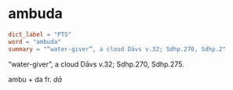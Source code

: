 # ambuda

``` toml
dict_label = "PTS"
word = "ambuda"
summary = "“water-giver”, a cloud Dāvs v.32; Sdhp.270, Sdhp.2"
```

“water\-giver”, a cloud Dāvs v.32; Sdhp.270, Sdhp.275.

ambu \+ da fr. *dā*

